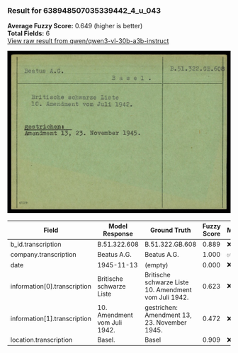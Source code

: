 ### Result for 638948507035339442_4_u_043
**Average Fuzzy Score:** 0.649 (higher is better)<br>
**Total Fields:** 6<br>
[View raw result from qwen/qwen3-vl-30b-a3b-instruct](https://github.com/RISE-UNIBAS/humanities_data_benchmark/blob/main/results/2025-10-24/T0334/request_T0334_638948507035339442_4_u_043.json)

<img src="https://github.com/RISE-UNIBAS/humanities_data_benchmark/blob/main/benchmarks/blacklist/images/638948507035339442_4_u_043.jpg?raw=true" alt="638948507035339442_4_u_043" width="600px">

| Field | Model Response | Ground Truth | Fuzzy Score | Match |
|-------|----------------|--------------|-------------|-------|
| b_id.transcription | B.51.322.608 | B.51.322.GB.608 | 0.889 | ❌ |
| company.transcription | Beatus A.G. | Beatus A.G. | 1.000 | ✅ |
| date | 1945-11-13 | (empty) | 0.000 | ❌ |
| information[0].transcription | Britische schwarze Liste | Britische schwarze Liste<br>10. Amendment vom Juli 1942. | 0.623 | ❌ |
| information[1].transcription | 10. Amendment vom Juli 1942. | gestrichen:<br>Amendment 13, 23. November 1945. | 0.472 | ❌ |
| location.transcription | Basel. | Basel | 0.909 | ❌ |

